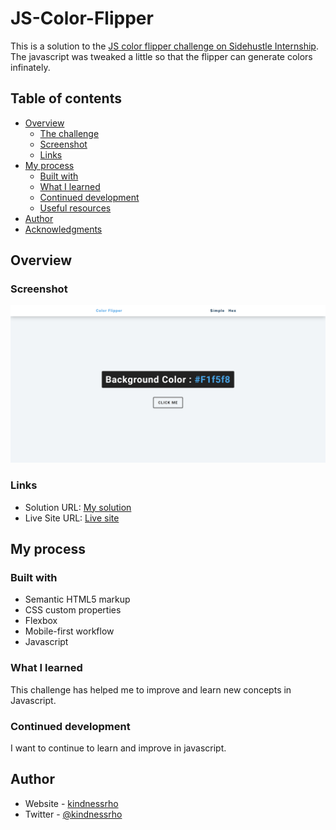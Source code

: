 # JS-Color-Flipper

This is a solution to the [JS color flipper challenge on Sidehustle Internship](https://internship.sidehustle.ng/). 
The javascript was tweaked a little so that the flipper can generate colors infinately.
## Table of contents

- [Overview](#overview)
  - [The challenge](#the-challenge)
  - [Screenshot](#screenshot)
  - [Links](#links)
- [My process](#my-process)
  - [Built with](#built-with)
  - [What I learned](#what-i-learned)
  - [Continued development](#continued-development)
  - [Useful resources](#useful-resources)
- [Author](#author)
- [Acknowledgments](#acknowledgments)



## Overview


### Screenshot

![](./screenshot.png)



### Links

- Solution URL: [My solution](https://github.com/kindnessrho/JS-Color-Flipper)
- Live Site URL: [Live site](https://tributepage-sidehustle.netlify.app/)

## My process

### Built with

- Semantic HTML5 markup
- CSS custom properties
- Flexbox
- Mobile-first workflow
- Javascript



### What I learned

This challenge has helped me to improve and learn new concepts in Javascript.

### Continued development

I want to continue to learn and improve in javascript.




## Author

- Website - [kindnessrho](https://kindnessrho.netlify.app/)
- Twitter - [@kindnessrho](https://twitter.com/kindnessrho?s=09)
